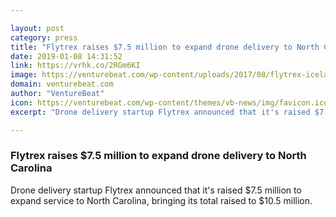 ```yaml
---

layout: post
category: press
title: "Flytrex raises $7.5 million to expand drone delivery to North Carolina"
date: 2019-01-08 14:31:52
link: https://vrhk.co/2RGm6KI
image: https://venturebeat.com/wp-content/uploads/2017/08/flytrex-iceland-drone-delivery-4.png?w=1200&strip=all
domain: venturebeat.com
author: "VentureBeat"
icon: https://venturebeat.com/wp-content/themes/vb-news/img/favicon.ico
excerpt: "Drone delivery startup Flytrex announced that it's raised $7.5 million to expand service to North Carolina, bringing its total raised to $10.5 million."

---
```


### Flytrex raises $7.5 million to expand drone delivery to North Carolina

Drone delivery startup Flytrex announced that it's raised $7.5 million to expand service to North Carolina, bringing its total raised to $10.5 million.